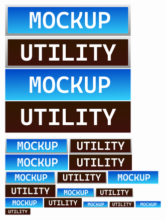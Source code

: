 ![](Mockup_Badge.png)
![](Utility_Badge.png)
![](Mockup_Badge2.png)
![](Utility_Badge2.png)

<img src="Mockup_Badge.png" height=50>
<img src="Utility_Badge.png" height=50>
<img src="Mockup_Badge2.png" height=50>
<img src="Utility_Badge2.png" height=50>
<img src="Mockup_Badge.png" height=40>
<img src="Utility_Badge.png" height=40>
<img src="Mockup_Badge2.png" height=40>
<img src="Utility_Badge2.png" height=40>
<img src="Mockup_Badge.png" height=30>
<img src="Utility_Badge.png" height=30>
<img src="Mockup_Badge2.png" height=30>
<img src="Utility_Badge2.png" height=30>
<img src="Mockup_Badge.png" height=20>
<img src="Utility_Badge.png" height=20>
<img src="Mockup_Badge2.png" height=20>
<img src="Utility_Badge2.png" height=20>
